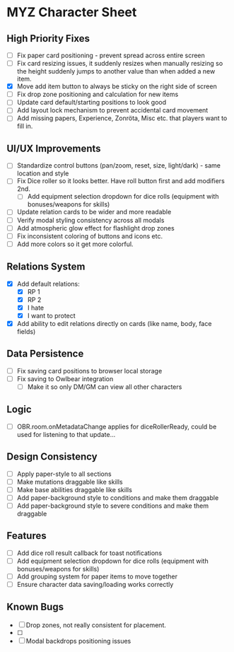 # MYZ Character Sheet

## High Priority Fixes
* [ ] Fix paper card positioning - prevent spread across entire screen
* [ ] Fix card resizing issues, it suddenly resizes when manually resizing so the height suddenly jumps to another value than when added a new item.
* [x] Move add item button to always be sticky on the right side of screen
* [ ] Fix drop zone positioning and calculation for new items
* [ ] Update card default/starting positions to look good
* [ ] Add layout lock mechanism to prevent accidental card movement
* [ ] Add missing papers, Experience, Zonröta, Misc etc. that players want to fill in.

## UI/UX Improvements
* [ ] Standardize control buttons (pan/zoom, reset, size, light/dark) - same location and style
* [ ] Fix Dice roller so it looks better. Have roll button first and add modifiers 2nd.
  * [ ] Add equipment selection dropdown for dice rolls (equipment with bonuses/weapons for skills)
* [ ] Update relation cards to be wider and more readable
* [ ] Verify modal styling consistency across all modals
* [ ] Add atmospheric glow effect for flashlight drop zones
* [ ] Fix inconsistent coloring of buttons and icons etc.
* [ ] Add more colors so it get more colorful.

## Relations System
* [x] Add default relations:
  * [x] RP 1 
  * [x] RP 2
  * [x] I hate
  * [x] I want to protect
* [x] Add ability to edit relations directly on cards (like name, body, face fields)

## Data Persistence
* [ ] Fix saving card positions to browser local storage
* [ ] Fix saving to Owlbear integration
  * [ ] Make it so only DM/GM can view all other characters

## Logic
* [ ] OBR.room.onMetadataChange applies for diceRollerReady, could be used for listening to that update...

## Design Consistency
* [ ] Apply paper-style to all sections
* [ ] Make mutations draggable like skills
* [ ] Make base abilities draggable like skills  
* [ ] Add paper-background style to conditions and make them draggable
* [ ] Add paper-background style to severe conditions and make them draggable

## Features
* [ ] Add dice roll result callback for toast notifications
* [ ] Add equipment selection dropdown for dice rolls (equipment with bonuses/weapons for skills)
* [ ] Add grouping system for paper items to move together
* [ ] Ensure character data saving/loading works correctly

## Known Bugs
* [ ] Drop zones, not really consistent for placement.
* [ ] 
* [ ] Modal backdrops positioning issues
